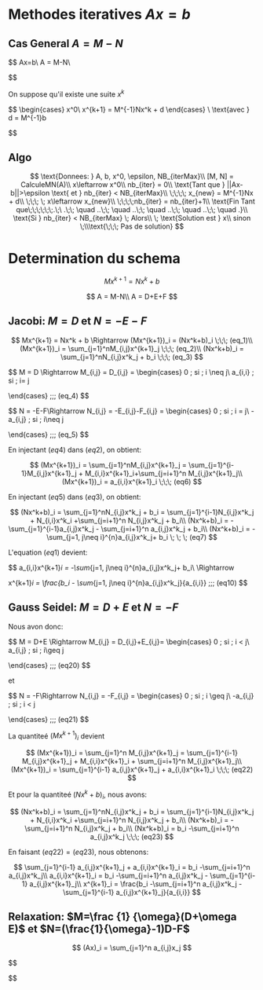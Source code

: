 # Methodes iteratives $Ax=b$


## Cas General $A = M-N$

$$
Ax=b\\
A = M-N\\


$$

On suppose qu'il existe une suite $x^k$

$$
\begin{cases}
x^0\\
x^{k+1} = M^{-1}Nx^k + d
\end{cases}
\\
\text{avec } d = M^{-1}b


$$

## Algo

$$
\text{Donnees: } A, b, x^0, \epsilon, NB_{iterMax}\\
[M, N] = CalculeMN(A)\\
x\leftarrow x^0\\
nb_{iter} = 0\\
\text{Tant que } ||Ax-b||>\epsilon \text{ et } nb_{iter} < NB_{iterMax}\\
\;\;\;\; x_{new} = M^{-1}Nx + d\\
\;\;\; \; x\leftarrow x_{new}\\
\;\;\;\;nb_{iter} = nb_{iter}+1\\
\text{Fin Tant que\;\;\;\;\;\;.\;\     .\;\; \quad ..\;\; \quad ..\;\; \quad ..\;\; \quad ..\;\; \quad .}\\
\text{Si } nb_{iter} < NB_{iterMax} \; Alors\\
\; \text{Solution est } x\\
sinon \;\\\text{\;\;\; Pas de solution}
$$


# Determination du schema

$$
Mx^{k+1} = Nx^k + b
$$


$$
A = M-N\\
A = D+E+F
$$

## Jacobi: $M = D$ et $N=-E-F$

$$
Mx^{k+1} = Nx^k + b \Rightarrow (Mx^{k+1})_i = (Nx^k+b)_i \;\;\; (eq_1)\\
(Mx^{k+1})_i = \sum_{j=1}^nM_{i,j}x^{k+1}_j \;\;\; (eq_2)\\
(Nx^k+b)_i = \sum_{j=1}^nN_{i,j}x^k_j + b_i \;\;\; (eq_3)
$$

$$
M = D \Rightarrow M_{i,j} = D_{i,j} = 
\begin{cases}
0 \; si \; i \neq j\\
a_{i,i} \; si \; i= j

\end{cases}
\;\;\; (eq_4)
$$

$$
N = -E-F\Rightarrow N_{i,j} = -E_{i,j}-F_{i,j} = 
\begin{cases}
0 \; si \; i = j\\
-a_{i,j} \; si \; i\neq j

\end{cases}
\;\;\; (eq_5)
$$



En injectant $(eq4)$ dans $(eq2)$, on obtient:

$$
(Mx^{k+1})_i = \sum_{j=1}^nM_{i,j}x^{k+1}_j = \sum_{j=1}^{i-1}M_{i,j}x^{k+1}_j + M_{i,i}x^{k+1}_i+\sum_{j=i+1}^n M_{i,j}x^{k+1}_j\\
(Mx^{k+1})_i = a_{i,i}x^{k+1}_i \;\;\; (eq6)
$$


En injectant $(eq5)$ dans $(eq3)$, on obtient:

$$
(Nx^k+b)_i = \sum_{j=1}^nN_{i,j}x^k_j + b_i = \sum_{j=1}^{i-1}N_{i,j}x^k_j + N_{i,i}x^k_i +\sum_{j=i+1}^n N_{i,j}x^k_j + b_i\\
(Nx^k+b)_i = -\sum_{j=1}^{i-1}a_{i,j}x^k_j - \sum_{j=i+1}^n a_{i,j}x^k_j + b_i\\
(Nx^k+b)_i = -\sum_{j=1, j\neq i}^{n}a_{i,j}x^k_j+ b_i \; \; \; (eq7)
$$

L'equation $(eq1)$ devient:

$$
a_{i,i}x^{k+1}_i = -\sum_{j=1, j\neq i}^{n}a_{i,j}x^k_j+ b_i\\
\Rightarrow 

x^{k+1}_i = \frac{b_i - \sum_{j=1, j\neq i}^{n}a_{i,j}x^k_j}{a_{i,i}} \;\;\; (eq10)
$$



## Gauss Seidel: $M=D+E$ et $N=-F$


Nous avon donc:

$$
M = D+E \Rightarrow M_{i,j} = D_{i,j}+E_{i,j}= 
\begin{cases}
0 \; si \; i < j\\
a_{i,j} \; si \; i\geq j

\end{cases}
\;\;\; (eq20)
$$

et

$$
N = -F\Rightarrow N_{i,j} = -F_{i,j} = 
\begin{cases}
0 \; si \; i \geq j\\
-a_{i,j} \; si \; i < j

\end{cases}
\;\;\; (eq21)
$$

La quantiteé $(Mx^{k+1})_i$ devient

$$
(Mx^{k+1})_i = \sum_{j=1}^n M_{i,j}x^{k+1}_j = \sum_{j=1}^{i-1} M_{i,j}x^{k+1}_j + M_{i,i}x^{k+1}_i + \sum_{j=i+1}^n M_{i,j}x^{k+1}_j\\
(Mx^{k+1})_i = \sum_{j=1}^{i-1} a_{i,j}x^{k+1}_j + a_{i,i}x^{k+1}_i \;\;\; (eq22)
$$

Et pour la quantiteé $(Nx^k+b)_i$, nous avons:

$$
(Nx^k+b)_i = \sum_{j=1}^nN_{i,j}x^k_j + b_i = \sum_{j=1}^{i-1}N_{i,j}x^k_j + N_{i,i}x^k_i +\sum_{j=i+1}^n N_{i,j}x^k_j + b_i\\
(Nx^k+b)_i = -\sum_{j=i+1}^n N_{i,j}x^k_j + b_i\\
(Nx^k+b)_i = b_i -\sum_{j=i+1}^n a_{i,j}x^k_j \;\;\; (eq23)
$$



En faisant $(eq22) = (eq23)$, nous obtenons:

$$
\sum_{j=1}^{i-1} a_{i,j}x^{k+1}_j + a_{i,i}x^{k+1}_i = b_i -\sum_{j=i+1}^n a_{i,j}x^k_j\\
a_{i,i}x^{k+1}_i = b_i -\sum_{j=i+1}^n a_{i,j}x^k_j - \sum_{j=1}^{i-1} a_{i,j}x^{k+1}_j\\
x^{k+1}_i = \frac{b_i -\sum_{j=i+1}^n a_{i,j}x^k_j - \sum_{j=1}^{i-1} a_{i,j}x^{k+1}_j}{a_{i,i}}
$$



## Relaxation: $M=\frac {1} {\omega}(D+\omega E)$ et $N=(\frac{1}{\omega}-1)D-F$


$$
(Ax)_i = \sum_{j=1}^n a_{i,j}x_j
$$

$$


$$
